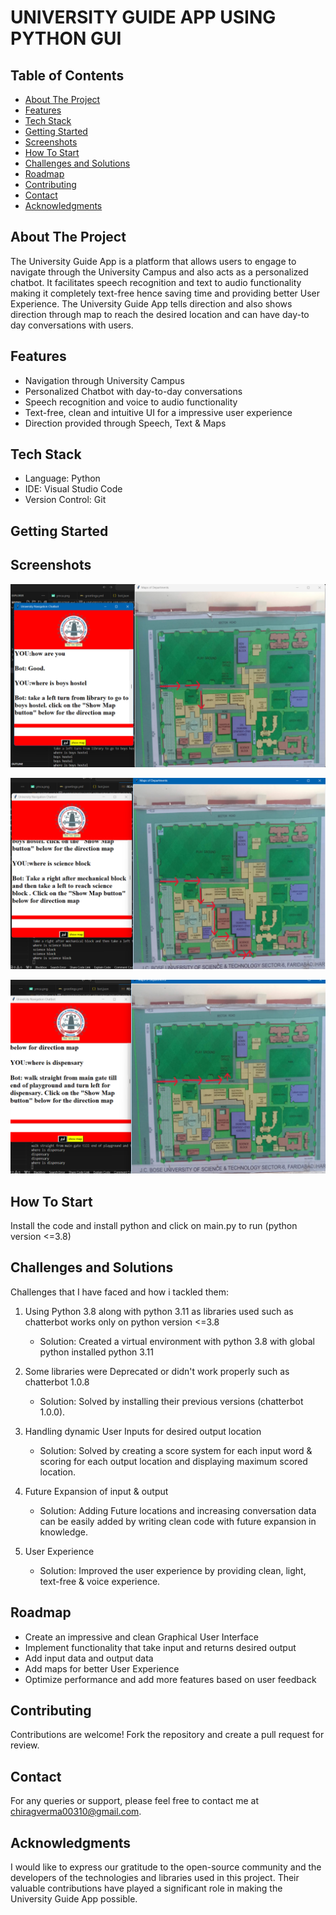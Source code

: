 # UNIVERSITY GUIDE APP USING PYTHON GUI


## Table of Contents
- [About The Project](#about-the-project)
- [Features](#features)
- [Tech Stack](#tech-stack)
- [Getting Started](#getting-started)
- [Screenshots](#screenshots)
- [How To Start](#How-To-Start)
- [Challenges and Solutions](#challenges-and-solutions)
- [Roadmap](#roadmap)
- [Contributing](#contributing)
- [Contact](#contact)
- [Acknowledgments](#acknowledgments)

## About The Project

The University Guide App is a platform that allows users to engage to navigate through the University Campus and also acts as a personalized chatbot. It facilitates speech recognition and text to audio functionality making it completely text-free hence saving time and providing better User Experience. The University Guide App tells direction and also shows direction through map to reach the desired location and can have day-to day conversations with users.

## Features

- Navigation through University Campus
- Personalized Chatbot with day-to-day conversations
- Speech recognition and voice to audio functionality 
- Text-free, clean and intuitive UI for a impressive user experience
- Direction provided through Speech, Text & Maps  

## Tech Stack

- Language: Python
- IDE: Visual Studio Code
- Version Control: Git

## Getting Started

## Screenshots
![](./snapshots/pic1.png)

![](./snapshots/pic2.png)

![](./snapshots/pic3.png)



## How To Start
Install the code and install python and click on main.py to run (python version <=3.8)

## Challenges and Solutions

Challenges that I have faced and how i tackled them:

1. Using Python 3.8 along with python 3.11 as libraries used such as chatterbot works only on python version <=3.8 
   - Solution: Created a virtual environment with python 3.8 with global python installed python 3.11

2. Some libraries were Deprecated or didn't work properly such as chatterbot 1.0.8
   - Solution: Solved by installing their previous versions (chatterbot 1.0.0).

3. Handling dynamic User Inputs for desired output location
   - Solution: Solved by creating a score system for each input word & scoring for each output location and displaying maximum scored location.

4. Future Expansion of input & output 
   - Solution: Adding Future locations and increasing conversation data can be easily added by writing clean code with future expansion in knowledge.

4. User Experience
   - Solution: Improved the user experience by providing clean, light, text-free & voice experience.

## Roadmap

- Create an impressive and clean Graphical User Interface 
- Implement functionality that take input and returns desired output
- Add input data and output data 
- Add maps for better User Experience
- Optimize performance and add more features based on user feedback

## Contributing

Contributions are welcome! Fork the repository and create a pull request for review.

## Contact

For any queries or support, please feel free to contact me at [chiragverma00310@gmail.com](mailto:chiragverma00310@gmail.com).

## Acknowledgments

I would like to express our gratitude to the open-source community and the developers of the technologies and libraries used in this project. Their valuable contributions have played a significant role in making the University Guide App possible.
